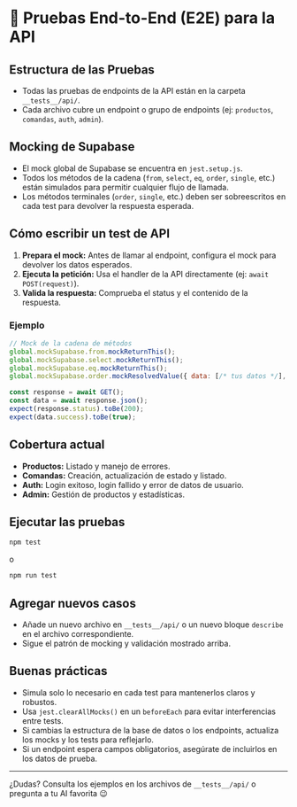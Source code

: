 # 🧪 Pruebas End-to-End (E2E) para la API

## Estructura de las Pruebas
- Todas las pruebas de endpoints de la API están en la carpeta `__tests__/api/`.
- Cada archivo cubre un endpoint o grupo de endpoints (ej: `productos`, `comandas`, `auth`, `admin`).

## Mocking de Supabase
- El mock global de Supabase se encuentra en `jest.setup.js`.
- Todos los métodos de la cadena (`from`, `select`, `eq`, `order`, `single`, etc.) están simulados para permitir cualquier flujo de llamada.
- Los métodos terminales (`order`, `single`, etc.) deben ser sobreescritos en cada test para devolver la respuesta esperada.

## Cómo escribir un test de API
1. **Prepara el mock:** Antes de llamar al endpoint, configura el mock para devolver los datos esperados.
2. **Ejecuta la petición:** Usa el handler de la API directamente (ej: `await POST(request)`).
3. **Valida la respuesta:** Comprueba el status y el contenido de la respuesta.

### Ejemplo
```js
// Mock de la cadena de métodos
global.mockSupabase.from.mockReturnThis();
global.mockSupabase.select.mockReturnThis();
global.mockSupabase.eq.mockReturnThis();
global.mockSupabase.order.mockResolvedValue({ data: [/* tus datos */], error: null });

const response = await GET();
const data = await response.json();
expect(response.status).toBe(200);
expect(data.success).toBe(true);
```

## Cobertura actual
- **Productos:** Listado y manejo de errores.
- **Comandas:** Creación, actualización de estado y listado.
- **Auth:** Login exitoso, login fallido y error de datos de usuario.
- **Admin:** Gestión de productos y estadísticas.

## Ejecutar las pruebas
```bash
npm test
```
o
```bash
npm run test
```

## Agregar nuevos casos
- Añade un nuevo archivo en `__tests__/api/` o un nuevo bloque `describe` en el archivo correspondiente.
- Sigue el patrón de mocking y validación mostrado arriba.

## Buenas prácticas
- Simula solo lo necesario en cada test para mantenerlos claros y robustos.
- Usa `jest.clearAllMocks()` en un `beforeEach` para evitar interferencias entre tests.
- Si cambias la estructura de la base de datos o los endpoints, actualiza los mocks y los tests para reflejarlo.
- Si un endpoint espera campos obligatorios, asegúrate de incluirlos en los datos de prueba.

---

¿Dudas? Consulta los ejemplos en los archivos de `__tests__/api/` o pregunta a tu AI favorita 😉 